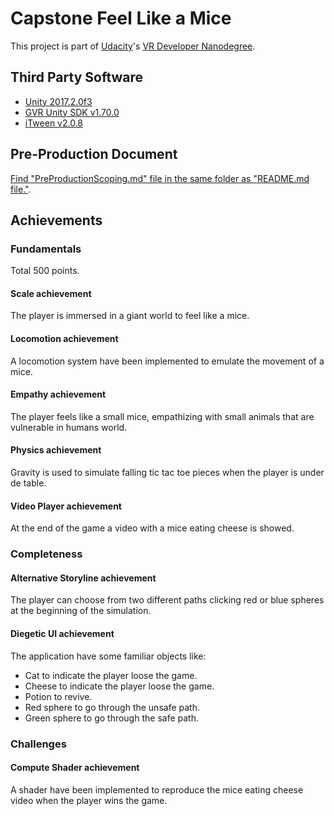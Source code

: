 # Capstone Feel Like a Mice

This project is part of [Udacity](https://www.udacity.com "Udacity - Be in demand")'s [VR Developer Nanodegree](https://www.udacity.com/course/vr-developer-nanodegree--nd017).

## Third Party Software

- [Unity 2017.2.0f3](https://unity3d.com/es/get-unity/download/archive)
- [GVR Unity SDK v1.70.0](https://github.com/googlevr/gvr-unity-sdk/releases)
- [iTween v2.0.8](https://assetstore.unity.com/packages/tools/animation/itween-84)

## Pre-Production Document

[Find "PreProductionScoping.md" file in the same folder as "README.md file."](PreProductionScoping.md).

## Achievements

### Fundamentals

Total 500 points.

#### Scale achievement

The player is immersed in a giant world to feel like a mice.

#### Locomotion achievement

A locomotion system have been implemented to emulate the movement of a mice.

#### Empathy achievement

The player feels like a small mice, empathizing with small animals that are vulnerable in humans world.

#### Physics achievement

Gravity is used to simulate falling tic tac toe pieces when the player is under de table.

#### Video Player achievement

At the end of the game a video with a mice eating cheese is showed.

### Completeness

#### Alternative Storyline achievement 

The player can choose from two different paths clicking red or blue spheres at the beginning of the simulation.

#### Diegetic UI achievement

The application have some familiar objects like:

- Cat to indicate the player loose the game.
- Cheese to indicate the player loose the game.
- Potion to revive.
- Red sphere to go through the unsafe path.
- Green sphere to go through the safe path.

### Challenges

#### Compute Shader achievement

A shader have been implemented to reproduce the mice eating cheese video when the player wins the game.